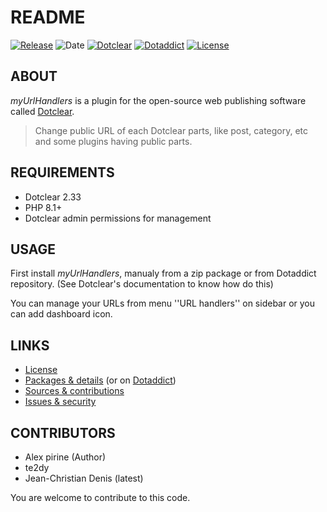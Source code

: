 # README

[![Release](https://img.shields.io/github/v/release/jcdenis/myUrlHandlers?color=lightblue)](https://github.com/JcDenis/myUrlHandlers/releases)
![Date](https://img.shields.io/github/release-date/jcdenis/myUrlHandlers?color=red)
[![Dotclear](https://img.shields.io/badge/dotclear-v2.33-137bbb.svg)](https://fr.dotclear.org/download)
[![Dotaddict](https://img.shields.io/badge/dotaddict-official-9ac123.svg)](https://plugins.dotaddict.org/dc2/details/myUrlHandlers)
[![License](https://img.shields.io/github/license/jcdenis/myUrlHandlers?color=white)](https://github.com/JcDenis/myUrlHandlers/blob/master/LICENSE)

## ABOUT

_myUrlHandlers_ is a plugin for the open-source web publishing software called [Dotclear](https://www.dotclear.org).

> Change public URL of each Dotclear parts, like post, category, etc and some plugins having public parts.

## REQUIREMENTS

* Dotclear 2.33
* PHP 8.1+
* Dotclear admin permissions for management

## USAGE

First install _myUrlHandlers_, manualy from a zip package or from 
Dotaddict repository. (See Dotclear's documentation to know how do this)

You can manage your URLs from menu ''URL handlers'' on sidebar 
or you can add dashboard icon.

## LINKS

* [License](https://github.com/JcDenis/myUrlHandlers/blob/master/LICENSE)
* [Packages & details](https://github.com/JcDenis/myUrlHandlers/releases) (or on [Dotaddict](https://plugins.dotaddict.org/dc2/myUrlHandlers/alias))
* [Sources & contributions](https://github.com/JcDenis/myUrlHandlers)
* [Issues & security](https://github.com/JcDenis/myUrlHandlers/issues)

## CONTRIBUTORS

* Alex pirine (Author)
* te2dy
* Jean-Christian Denis (latest)

You are welcome to contribute to this code.

